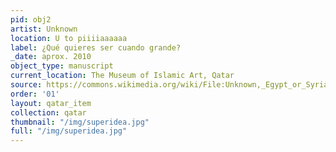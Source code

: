 ```yaml
---
pid: obj2
artist: Unknown
location: U to piiiiaaaaaa
label: ¿Qué quieres ser cuando grande?
_date: aprox. 2010
object_type: manuscript
current_location: The Museum of Islamic Art, Qatar
source: https://commons.wikimedia.org/wiki/File:Unknown,_Egypt_or_Syria,_14th_Century_-_Sulwan_Al-Muta%27a_-_Google_Art_Project.jpg
order: '01'
layout: qatar_item
collection: qatar
thumbnail: "/img/superidea.jpg"
full: "/img/superidea.jpg"
---
```

